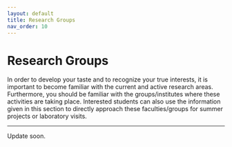 ```yaml
---
layout: default
title: Research Groups
nav_order: 10
---
```


# Research Groups

In order to develop your taste and to recognize your true interests, it is important to become familiar with the current and active research areas. Furthermore, you should be familiar with the groups/institutes where these activities are taking place. Interested students can also use the information given in this section to directly approach these faculties/groups for summer projects or laboratory visits.

---
Update soon. 
